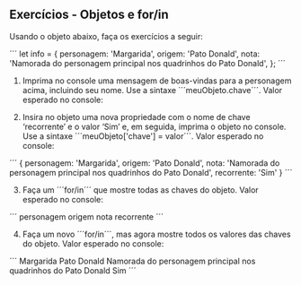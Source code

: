 ## Exercícios - Objetos e for/in

Usando o objeto abaixo, faça os exercícios a seguir:

´´´
let info = {
  personagem: 'Margarida',
  origem: 'Pato Donald',
  nota: 'Namorada do personagem principal nos quadrinhos do Pato Donald',
};
´´´

1. Imprima no console uma mensagem de boas-vindas para a personagem acima, incluindo seu nome. Use a sintaxe ´´´meuObjeto.chave´´´. Valor esperado no console:

2. Insira no objeto uma nova propriedade com o nome de chave ‘recorrente’ e o valor ‘Sim’ e, em seguida, imprima o objeto no console. Use a sintaxe ´´´meuObjeto['chave'] = valor´´´. Valor esperado no console:

´´´
{
  personagem: 'Margarida',
  origem: 'Pato Donald',
  nota: 'Namorada do personagem principal nos quadrinhos do Pato Donald',
  recorrente: 'Sim'
}
´´´

3. Faça um ´´´for/in´´´ que mostre todas as chaves do objeto. Valor esperado no console:

´´´
personagem
origem
nota
recorrente
´´´

4. Faça um novo ´´´for/in´´´, mas agora mostre todos os valores das chaves do objeto. Valor esperado no console:

´´´
Margarida
Pato Donald
Namorada do personagem principal nos quadrinhos do Pato Donald
Sim
´´´





